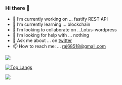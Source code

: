 ### Hi there 👋

- 🔭 I’m currently working on ... fastify REST API
- 🌱 I’m currently learning ... blockchain
- 👯 I’m looking to collaborate on ...Lotus-wordpress
- 🤔 I’m looking for help with ... nothing
- 💬 Ask me about ... on   [twitter](https://twitter.com/panther_aditya)
- 📫 How to reach me: ...  raj68518@gmail.com


<!--
**raj68518/raj68518** is a ✨ _special_ ✨ repository because its `README.md` (this file) appears on your GitHub profile.

Here are some ideas to get you started:
- 😄 Pronouns: ...
- ⚡ Fun fact: ...
-->

<img src="https://github-readme-stats.vercel.app/api?username=Adityapanther&&show_icons=true&title_color=151515&icon_color=bb2acf&text_color=000000&bg_color=ffffff">

[![Top Langs](https://github-readme-stats.vercel.app/api/top-langs/?username=adityapanther&layout=compact)](https://github.com/anuraghazra/github-readme-stats)


<img src="https://encrypted-tbn0.gstatic.com/images?q=tbn:ANd9GcTKkPtvEpXocICqosr5XbhsP5TBmONFzB1kyA&usqp=CAU">

